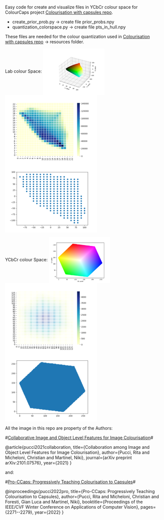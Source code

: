 Easy code for create and visualize files in YCbCr colour space for ColourCaps project [Colourisation with capsules repo](https://github.com/Riretta/Colourisation_w_Capsules).
- create_prior_prob.py  -> create file prior_probs.npy
- quantization_colorspace.py -> create file pts_in_hull.npy

These files are needed for the colour quantization used in [Colourisation with capsules repo](https://github.com/Riretta/Colourisation_w_Capsules) -> resources folder.

Lab colour Space:
<img src="colour_space.png" width=200 align=center>
<img src="cmap_colour_space.png" width=300 align=center>
<img src="bin_space.png" width=300 align=center>

YCbCr colour Space:
<img src="colour_space_YCBCR.png" width=200 align=center>
<img src="cmap_colour_space_YCBCR.png" width=300 align=center>
<img src="bin_space_YCBCR.png" width=300 align=center>


All the image in this repo are property of the Authors:

#[Collaborative Image and Object Level Features for Image Colourisation](https://openaccess.thecvf.com/content/CVPR2021W/WiCV/papers/Pucci_Collaborative_Image_and_Object_Level_Features_for_Image_Colourisation_CVPRW_2021_paper.pdf)#

@article{pucci2021collaboration,
  title={Collaboration among Image and Object Level Features for Image Colourisation},
  author={Pucci, Rita and Micheloni, Christian and Martinel, Niki},
  journal={arXiv preprint arXiv:2101.07576},
  year={2021}
}

and:

#[Pro-CCaps: Progressively Teaching Colourisation to Capsules](https://openaccess.thecvf.com/content/WACV2022/papers/Pucci_Pro-CCaps_Progressively_Teaching_Colourisation_to_Capsules_WACV_2022_paper.pdf)#

@inproceedings{pucci2022pro,
  title={Pro-CCaps: Progressively Teaching Colourisation to Capsules},
  author={Pucci, Rita and Micheloni, Christian and Foresti, Gian Luca and Martinel, Niki},
  booktitle={Proceedings of the IEEE/CVF Winter Conference on Applications of Computer Vision},
  pages={2271--2279},
  year={2022}
}



                                                                                                                         
                                                                                                                         
